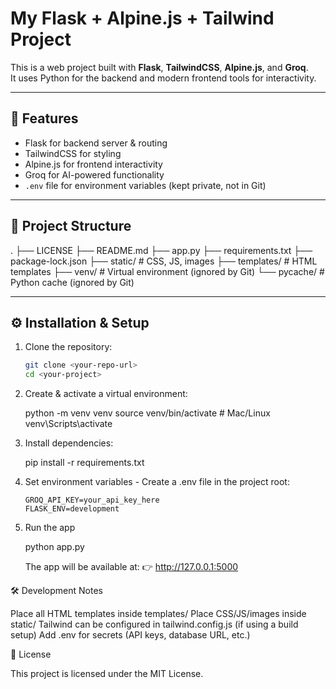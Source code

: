 # My Flask + Alpine.js + Tailwind Project

This is a web project built with **Flask**, **TailwindCSS**, **Alpine.js**, and **Groq**.  
It uses Python for the backend and modern frontend tools for interactivity.

---

## 🚀 Features
- Flask for backend server & routing
- TailwindCSS for styling
- Alpine.js for frontend interactivity
- Groq for AI-powered functionality
- `.env` file for environment variables (kept private, not in Git)

---

## 📂 Project Structure
.
├── LICENSE
├── README.md
├── app.py
├── requirements.txt
├── package-lock.json
├── static/ # CSS, JS, images
├── templates/ # HTML templates
├── venv/ # Virtual environment (ignored by Git)
└── pycache/ # Python cache (ignored by Git)

---

## ⚙️ Installation & Setup

1. Clone the repository:
   ```bash
   git clone <your-repo-url>
   cd <your-project>

2. Create & activate a virtual environment:

    python -m venv venv
    source venv/bin/activate   # Mac/Linux
    venv\Scripts\activate

3. Install dependencies:

    pip install -r requirements.txt

4. Set environment variables - Create a .env file in the project root:
    ```env
    GROQ_API_KEY=your_api_key_here
    FLASK_ENV=development
    ```

5. Run the app

    python app.py

    The app will be available at:
    👉 http://127.0.0.1:5000

🛠️ Development Notes

Place all HTML templates inside templates/
Place CSS/JS/images inside static/
Tailwind can be configured in tailwind.config.js (if using a build setup)
Add .env for secrets (API keys, database URL, etc.)

📜 License

This project is licensed under the MIT License.
